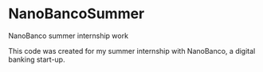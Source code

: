 # NanoBancoSummer
NanoBanco summer internship work

This code was created for my summer internship with NanoBanco, a digital banking start-up.
